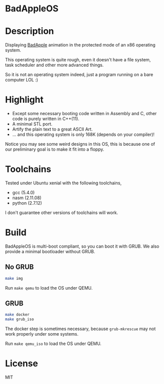 # BadAppleOS

# Description

Displaying [BadApple](https://www.youtube.com/watch?v=VzEUeWnV73U) animation in the protected mode of an x86 operating system.

This operating system is quite rough, even it doesn't have a file system, task scheduler and other more advanced things.

So it is not an operating system indeed, just a program running on a bare computer LOL :)

# Highlight

* Except some necessary booting code written in Assembly and C, other code is purely written in C++(11). 
* A minimal STL port.
* Artify the plain text to a great ASCII Art. 
* ... and this operating system is only 168K (depends on your compiler)!

Notice you may see some weird designs in this OS, this is because one of our preliminary goal is to make it fit into a floppy.

# Toolchains

Tested under Ubuntu xenial with the following toolchains,

* gcc (5.4.0)
* nasm (2.11.08)
* python (2.7.12)

I don't guarantee other versions of toolchains will work.

# Build

BadAppleOS is multi-boot compliant, so you can boot it with GRUB. We also provide a minimal bootloader without GRUB.

## No GRUB

```bash
make img
```

Run `make qemu` to load the OS under QEMU.

## GRUB

```bash
make docker
make grub_iso
```

The docker step is sometimes necessary, because `grub-mkrescue` may not work properly under some systems.

Run `make qemu_iso` to load the OS under QEMU.

# License 

MIT
